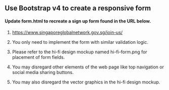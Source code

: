 ## Use Bootstrap v4 to create a responsive form

#### Update form.html to recreate a sign up form found in the URL below.

1. https://www.singaporeglobalnetwork.gov.sg/join-us/

1. You only need to implement the form with similar validation logic.

1. Please refer to the hi-fi design mockup named hi-fi-form.png for placement of form fields.

1. You may disregard other elements of the web page like top navigation or social media sharing buttons.

1. You may also disregard the vector graphics in the hi-fi design mockup.
